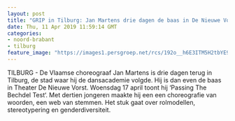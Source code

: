 ```yaml
---
layout: post
title: "GRIP in Tilburg: Jan Martens drie dagen de baas in De Nieuwe Vorst"
date: Thu, 11 Apr 2019 11:59:14 GMT
categories: 
- noord-brabant 
- tilburg 
feature_image: "https://images1.persgroep.net/rcs/192o__h6E3ITM5H2tbYE9NvmnYQ/diocontent/145306337/_fitwidth/400/?appId=21791a8992982cd8da851550a453bd7f&quality=0.7"
---
```


TILBURG - De Vlaamse choreograaf Jan Martens is drie dagen terug in Tilburg, de stad waar hij de dansacademie volgde. Hij is dan even de baas in Theater De Nieuwe Vorst. Woensdag 17 april toont hij ‘Passing The Bechdel Test‘.  Met dertien jongeren maakte hij een een choreografie van woorden, een web van stemmen.  Het stuk gaat over rolmodellen, stereotypering en genderdiversiteit.
